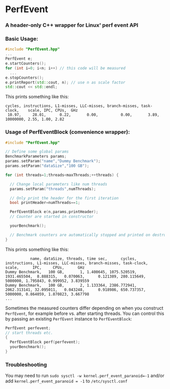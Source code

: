 # PerfEvent
### A header-only C++ wrapper for Linux' perf event API

### Basic Usage:

```c++
#include "PerfEvent.hpp"
...
PerfEvent e;
e.startCounters();
for (int i=0; i<n; i++) // this code will be measured
  ...
e.stopCounters();
e.printReport(std::cout, n); // use n as scale factor
std::cout << std::endl;
```

This prints something like this:
```
cycles, instructions, L1-misses, LLC-misses, branch-misses, task-clock,    scale, IPC, CPUs,  GHz
 10.97,     28.01,      0.22,       0.00,          0.00,       3.89, 10000000, 2.55, 1.00, 2.82
```

### Usage of PerfEventBlock (convenience wrapper):

```c++
#include "PerfEvent.hpp"

// Define some global params
BenchmarkParameters params;
params.setParam("name","Dummy Benchmark");
params.setParam("dataSize","100 GB");

for (int threads=1;threads<maxThreads;++threads) {

  // Change local parameters like num threads
  params.setParam("threads",numThreads);

  // Only print the header for the first iteration
  bool printHeader=numThreads==1;

  PerfEventBlock e(n,params,printHeader);
  // Counter are started in constructor

  yourBenchmark();

  // Benchmark counters are automatically stopped and printed on destruction of e
}
```

This prints something like this:
```csv
           name, dataSize, threads, time sec,      cycles, instructions, L1-misses, LLC-misses, branch-misses, task-clock,   scale,      IPC,     CPUs,      GHz
Dummy Benchmark,   100 GB,       1, 1.400645, 1075.520519,  1931.465504,  8.888315,   0.070063,      0.121389, 280.115649, 5000000, 1.795843, 0.999952, 3.839559
Dummy Benchmark,   100 GB,       2, 1.133364, 2386.772941,  2062.313141, 32.095011,   0.043248,      0.918986, 650.737357, 5000000, 0.864059, 1.870823, 3.667798
...
```

Sometimes the measured counters differ depending on when you construct `PerfEvent`, for example before vs. after starting threads.
You can control this by passing an existing `PerfEvent` instance to `PerfEventBlock`:

``` c++
PerfEvent perfevent;
// start threads etc.
{
  PerfEventBlock perf(perfevent);
  yourBenchmark();
}
```

### Troubleshooting

You may need to run `sudo sysctl -w kernel.perf_event_paranoid=-1` and/or add `kernel.perf_event_paranoid = -1` to `/etc/sysctl.conf`
